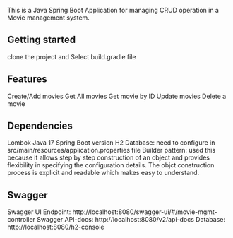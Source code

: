 
This is a Java Spring Boot Application for managing CRUD operation in a Movie management system.

## Getting started
clone the project and Select build.gradle file

## Features
Create/Add movies
Get All movies
Get movie by ID
Update movies
Delete a movie

## Dependencies
Lombok
Java 17
Spring Boot version
H2 Database: need to configure in src/main/resources/application.properties file 
Builder pattern: used this because it allows step by step construction of an object and provides flexibility in specifying the configuration details. The objct construction process is explicit and readable which makes easy to understand.

## Swagger 
Swagger UI Endpoint: http://localhost:8080/swagger-ui/#/movie-mgmt-controller
Swagger API-docs: http://localhost:8080/v2/api-docs
Database: http://localhost:8080/h2-console 

